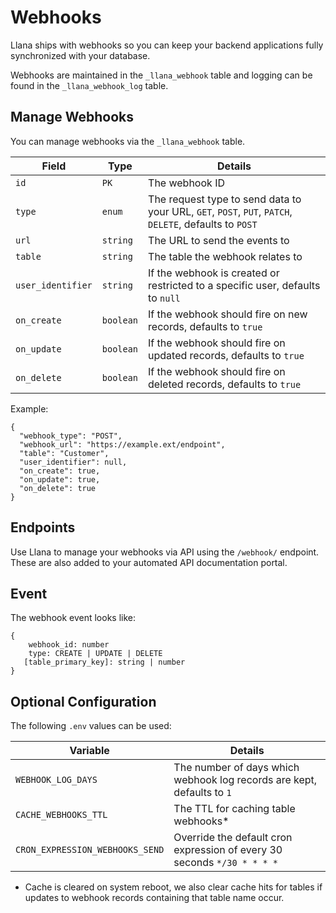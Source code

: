 # Webhooks

Llana ships with webhooks so you can keep your backend applications fully synchronized with your database.

Webhooks are maintained in the `_llana_webhook` table and logging can be found in the `_llana_webhook_log` table.

## Manage Webhooks

You can manage webhooks via the `_llana_webhook` table.

|Field | Type | Details|
|--------|---------|--------|
|`id` | `PK` | The webhook ID  |
|`type` | `enum` | The request type to send data to your URL, `GET`, `POST`, `PUT`, `PATCH`, `DELETE`, defaults to `POST` |
|`url` | `string` | The URL to send the events to |
|`table` | `string` | The table the webhook relates to |
|`user_identifier` | `string`| If the webhook is created or restricted to a specific user, defaults to `null` |
|`on_create` | `boolean` | If the webhook should fire on new records, defaults to `true` |
|`on_update` | `boolean` | If the webhook should fire on updated records, defaults to `true` |
|`on_delete` | `boolean` | If the webhook should fire on deleted records, defaults to `true` |

Example: 
```
{
  "webhook_type": "POST",
  "webhook_url": "https://example.ext/endpoint",
  "table": "Customer",
  "user_identifier": null,
  "on_create": true,
  "on_update": true,
  "on_delete": true
}
```

## Endpoints

Use Llana to manage your webhooks via API using the `/webhook/` endpoint. These are also added to your automated API documentation portal. 

## Event

The webhook event looks like:

```
{
	webhook_id: number
	type: CREATE | UPDATE | DELETE
   [table_primary_key]: string | number
}
```

## Optional Configuration

The following `.env` values can be used: 

|Variable | Details |
|--------|---------|
|`WEBHOOK_LOG_DAYS`  | The number of days which webhook log records are kept, defaults to `1`  |
|`CACHE_WEBHOOKS_TTL`| The TTL for caching table webhooks* | 
|`CRON_EXPRESSION_WEBHOOKS_SEND` | Override the default cron expression of every 30 seconds `*/30 * * * *` |

* Cache is cleared on system reboot, we also clear cache hits for tables if updates to webhook records containing that table name occur.